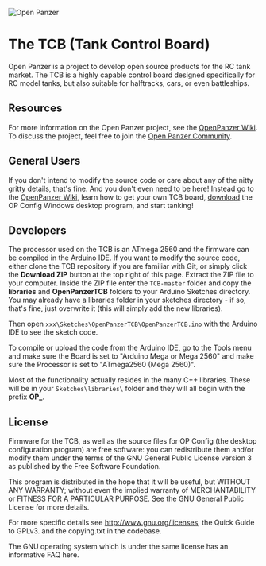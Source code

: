 ![Open Panzer](http://www.openpanzer.org/images/github/openpanzer2.png)
# The TCB (Tank Control Board)
Open Panzer is a project to develop open source products for the RC tank market. The TCB is a highly capable control board designed specifically for RC model tanks, but also suitable for halftracks, cars, or even battleships. 

## Resources
For more information on the Open Panzer project, see the [OpenPanzer Wiki](http://www.openpanzer.org/wiki).  
To discuss the project, feel free to join the [Open Panzer Community](http://www.openpanzer.org/forum/). 

## General Users
If you don't intend to modify the source code or care about any of the nitty gritty details, that's fine. And you don't even need to be here! Instead go to the [OpenPanzer Wiki](http://www.openpanzer.org/wiki), learn how to get your own TCB board, [download](http://www.openpanzer.org/downloads) the OP Config Windows desktop program, and start tanking! 

## Developers
The processor used on the TCB is an ATmega 2560 and the firmware can be compiled in the Arduino IDE. If you want to modify the source code, either clone the TCB repository if you are familiar with Git, or simply click the **Download ZIP** button at the top right of this page. Extract the ZIP file to your computer. Inside the ZIP file enter the `TCB-master` folder and copy the **libraries** and **OpenPanzerTCB** folders to your Arduino Sketches directory. You may already have a libraries folder in your sketches directory - if so, that's fine, just overwrite it (this will simply add the new libraries). 

Then open `xxx\Sketches\OpenPanzerTCB\OpenPanzerTCB.ino` with the Arduino IDE to see the sketch code. 

To compile or upload the code from the Arduino IDE, go to the Tools menu and make sure the Board is set to "Arduino Mega or Mega 2560" and make sure the Processor is set to "ATmega2560 (Mega 2560)". 

Most of the functionality actually resides in the many C++ libraries. These will be in your `Sketches\libraries\` folder and they will all begin with the prefix **OP_**. 

## License
Firmware for the TCB, as well as the source files for OP Config (the desktop configuration program) are free software: you can redistribute them and/or modify them under the terms of the GNU General Public License version 3 as published by the Free Software Foundation.

This program is distributed in the hope that it will be useful, but WITHOUT ANY WARRANTY; without even the implied warranty of MERCHANTABILITY or FITNESS FOR A PARTICULAR PURPOSE. See the GNU General Public License for more details.

For more specific details see http://www.gnu.org/licenses, the Quick Guide to GPLv3. and the copying.txt in the codebase.

The GNU operating system which is under the same license has an informative FAQ here.
